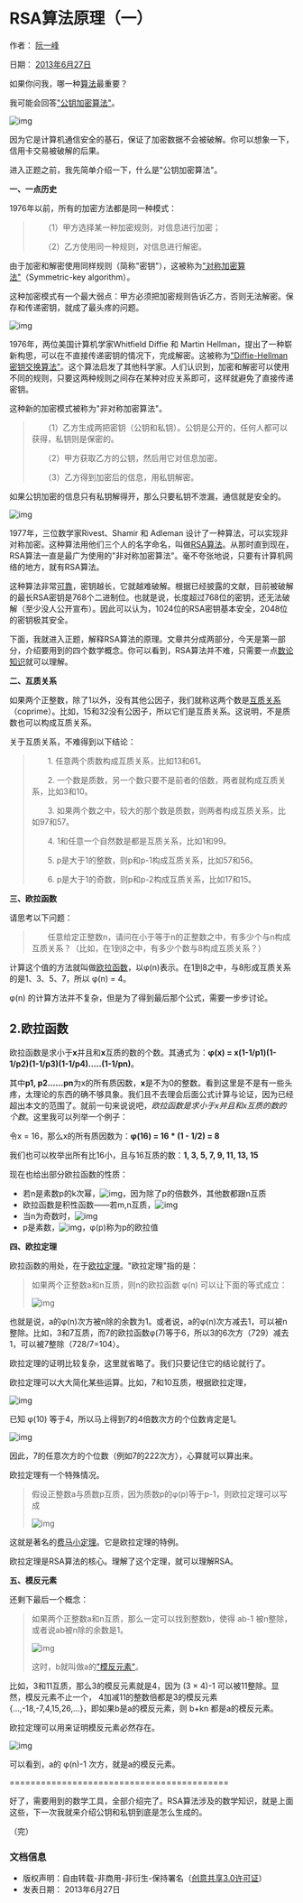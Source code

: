 # RSA算法原理（一）

作者： [阮一峰](https://www.ruanyifeng.com/)

日期： [2013年6月27日](https://www.ruanyifeng.com/blog/2013/06/)

如果你问我，哪一种[算法](https://zh.wikipedia.org/wiki/算法)最重要？

我可能会回答["公钥加密算法"](https://zh.wikipedia.org/wiki/公钥密码学)。

![img](http://www.ruanyifeng.com/blogimg/asset/201306/bg2013062701.jpg)

因为它是计算机通信安全的基石，保证了加密数据不会被破解。你可以想象一下，信用卡交易被破解的后果。

进入正题之前，我先简单介绍一下，什么是"公钥加密算法"。

**一、一点历史**

1976年以前，所有的加密方法都是同一种模式：

> 　　（1）甲方选择某一种加密规则，对信息进行加密；
>
> 　　（2）乙方使用同一种规则，对信息进行解密。

由于加密和解密使用同样规则（简称"密钥"），这被称为["对称加密算法"](https://zh.wikipedia.org/zh-cn/对等加密)（Symmetric-key algorithm）。

这种加密模式有一个最大弱点：甲方必须把加密规则告诉乙方，否则无法解密。保存和传递密钥，就成了最头疼的问题。

![img](http://www.ruanyifeng.com/blogimg/asset/201306/bg2013062703.jpg)

1976年，两位美国计算机学家Whitfield Diffie 和 Martin Hellman，提出了一种崭新构思，可以在不直接传递密钥的情况下，完成解密。这被称为["Diffie-Hellman密钥交换算法"](https://en.wikipedia.org/wiki/Diffie–Hellman_key_exchange)。这个算法启发了其他科学家。人们认识到，加密和解密可以使用不同的规则，只要这两种规则之间存在某种对应关系即可，这样就避免了直接传递密钥。

这种新的加密模式被称为"非对称加密算法"。

> 　　（1）乙方生成两把密钥（公钥和私钥）。公钥是公开的，任何人都可以获得，私钥则是保密的。
>
> 　　（2）甲方获取乙方的公钥，然后用它对信息加密。
>
> 　　（3）乙方得到加密后的信息，用私钥解密。

如果公钥加密的信息只有私钥解得开，那么只要私钥不泄漏，通信就是安全的。

![img](http://www.ruanyifeng.com/blogimg/asset/201306/bg2013062702.jpg)

1977年，三位数学家Rivest、Shamir 和 Adleman 设计了一种算法，可以实现非对称加密。这种算法用他们三个人的名字命名，叫做[RSA算法](https://zh.wikipedia.org/zh-cn/RSA加密算法)。从那时直到现在，RSA算法一直是最广为使用的"非对称加密算法"。毫不夸张地说，只要有计算机网络的地方，就有RSA算法。

这种算法非常[可靠](https://en.wikipedia.org/wiki/RSA_Factoring_Challenge)，密钥越长，它就越难破解。根据已经披露的文献，目前被破解的最长RSA密钥是768个二进制位。也就是说，长度超过768位的密钥，还无法破解（至少没人公开宣布）。因此可以认为，1024位的RSA密钥基本安全，2048位的密钥极其安全。

下面，我就进入正题，解释RSA算法的原理。文章共分成两部分，今天是第一部分，介绍要用到的四个数学概念。你可以看到，RSA算法并不难，只需要一点[数论知识](http://jeremykun.com/2011/07/30/number-theory-a-primer/)就可以理解。

**二、互质关系**

如果两个正整数，除了1以外，没有其他公因子，我们就称这两个数是[互质关系](https://zh.wikipedia.org/zh-cn/互素)（coprime）。比如，15和32没有公因子，所以它们是互质关系。这说明，不是质数也可以构成互质关系。

关于互质关系，不难得到以下结论：

> 　　1. 任意两个质数构成互质关系，比如13和61。
>
> 　　2. 一个数是质数，另一个数只要不是前者的倍数，两者就构成互质关系，比如3和10。
>
> 　　3. 如果两个数之中，较大的那个数是质数，则两者构成互质关系，比如97和57。
>
> 　　4. 1和任意一个自然数是都是互质关系，比如1和99。
>
> 　　5. p是大于1的整数，则p和p-1构成互质关系，比如57和56。
>
> 　　6. p是大于1的奇数，则p和p-2构成互质关系，比如17和15。

**三、欧拉函数**

请思考以下问题：

> 　　任意给定正整数n，请问在小于等于n的正整数之中，有多少个与n构成互质关系？（比如，在1到8之中，有多少个数与8构成互质关系？）

计算这个值的方法就叫做[欧拉函数](https://zh.wikipedia.org/wiki/欧拉函数)，以φ(n)表示。在1到8之中，与8形成互质关系的是1、3、5、7，所以 φ(n) = 4。

φ(n) 的计算方法并不复杂，但是为了得到最后那个公式，需要一步步讨论。





## 2.欧拉函数

 欧拉函数是求小于**x**并且和**x**互质的数的个数。其通式为：**φ(x) = x(1-1/p1)(1-1/p2)(1-1/p3)(1-1/p4)…..(1-1/pn)**。

 其中**p1, p2……pn**为x的所有质因数，**x**是不为0的整数。看到这里是不是有一些头疼，太理论的东西的确不够具象。我们且不去理会后面公式计算与论证，因为已经超出本文的范围了。就前一句来说说吧，*欧拉函数是求小于x并且和x互质的数的个数*。这里我可以列举一个例子：

 令x = 16，那么x的所有质因数为：**φ(16) = 16 \* (1 - 1/2) = 8**

 我们也可以枚举出所有比16小，且与16互质的数：**1, 3, 5, 7, 9, 11, 13, 15**

 现在也给出部分欧拉函数的性质：

 

- 若n是素数p的k次幂，![img](https://img-blog.csdn.net/20160229174736090)，因为除了p的倍数外，其他数都跟n互质
- 欧拉函数是积性函数——若m,n互质，![img](https://img-blog.csdn.net/20160229174744778)
- 当n为奇数时，![img](https://img-blog.csdn.net/20160229174753122)
- p是素数，![img](https://img-blog.csdn.net/20160229174946437)，φ(p)称为p的欧拉值

**四、欧拉定理**

欧拉函数的用处，在于[欧拉定理](https://zh.wikipedia.org/wiki/欧拉定理_(数论))。"欧拉定理"指的是：

> 如果两个正整数a和n互质，则n的欧拉函数 φ(n) 可以让下面的等式成立：
>
> ![img](https://chart.googleapis.com/chart?cht=tx&chl=a%5E%7B%5Cphi(n)%7D%5Cequiv%5C1%20(mod%5C%20n)&chs=60)

也就是说，a的φ(n)次方被n除的余数为1。或者说，a的φ(n)次方减去1，可以被n整除。比如，3和7互质，而7的欧拉函数φ(7)等于6，所以3的6次方（729）减去1，可以被7整除（728/7=104）。

欧拉定理的证明比较复杂，这里就省略了。我们只要记住它的结论就行了。

欧拉定理可以大大简化某些运算。比如，7和10互质，根据欧拉定理，

![img](https://chart.googleapis.com/chart?cht=tx&chl=7%5E%7B%5Cphi(10)%7D%5Cequiv%5C%201%5C%20(mod%5C%2010)%20&chs=40)

已知 φ(10) 等于4，所以马上得到7的4倍数次方的个位数肯定是1。

![img](https://chart.googleapis.com/chart?cht=tx&chl=7%5E%7B4k%7D%5Cequiv%5C%201%5C%20(mod%5C%2010)%20&chs=40)

因此，7的任意次方的个位数（例如7的222次方），心算就可以算出来。

欧拉定理有一个特殊情况。

> 假设正整数a与质数p互质，因为质数p的φ(p)等于p-1，则欧拉定理可以写成
>
> ![img](https://chart.googleapis.com/chart?cht=tx&chl=a%5E%7Bp-1%7D%5Cequiv%5C%201%5C%20(mod%5C%20p)%20&chs=40)

这就是著名的[费马小定理](https://zh.wikipedia.org/wiki/费马小定理)。它是欧拉定理的特例。

欧拉定理是RSA算法的核心。理解了这个定理，就可以理解RSA。

**五、模反元素**

还剩下最后一个概念：

> 如果两个正整数a和n互质，那么一定可以找到整数b，使得 ab-1 被n整除，或者说ab被n除的余数是1。
>
> ![img](https://chart.googleapis.com/chart?cht=tx&chl=ab%20%5Cequiv%201%5C%20(mod%5C%20n)&chs=40)
>
> 这时，b就叫做a的["模反元素"](https://zh.wikipedia.org/wiki/模反元素)。

比如，3和11互质，那么3的模反元素就是4，因为 (3 × 4)-1 可以被11整除。显然，模反元素不止一个， 4加减11的整数倍都是3的模反元素 {...,-18,-7,4,15,26,...}，即如果b是a的模反元素，则 b+kn 都是a的模反元素。

欧拉定理可以用来证明模反元素必然存在。

![img](https://chart.googleapis.com/chart?cht=tx&chl=a%5E%7B%5Cphi(n)%7D%3Da%5Ctimes%20a%5E%7B%5Cphi(n)-1%7D%5Cequiv%5C%201%5C%20(mod%5C%20n)%20&chs=40)

可以看到，a的 φ(n)-1 次方，就是a的模反元素。

==========================================

好了，需要用到的数学工具，全部介绍完了。RSA算法涉及的数学知识，就是上面这些，下一次我就来介绍公钥和私钥到底是怎么生成的。

（完）

### 文档信息

- 版权声明：自由转载-非商用-非衍生-保持署名（[创意共享3.0许可证](https://creativecommons.org/licenses/by-nc-nd/3.0/deed.zh)）
- 发表日期： 2013年6月27日